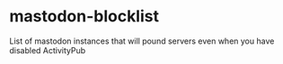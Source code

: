 # mastodon-blocklist
List of mastodon instances that will pound servers even when you have disabled ActivityPub
